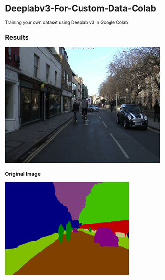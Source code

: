 # Deeplabv3-For-Custom-Data-Colab
Training your own dataset using Deeplab v3 in Google Colab







## Results




<img src="000001_image.png" >











### Original Image
<img src="000001_prediction.png" width="80%">

